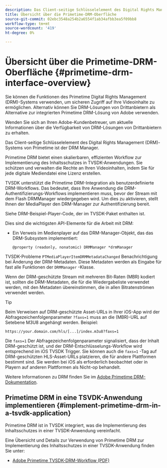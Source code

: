 ```yaml
---
description: Das Client-seitige Schlüsselelement des Digital Rights Management (DRM)-Systems von Primetime ist der DRM Manager.
title: Übersicht über die Primetime-DRM-Oberfläche
source-git-commit: 02ebc3548a254b2a6554f1ab34afbb3ea5f09bb8
workflow-type: tm+mt
source-wordcount: '419'
ht-degree: 0%

---
```


# Übersicht über die Primetime-DRM-Oberfläche {#primetime-drm-interface-overview}

Sie können die Funktionen des Primetime Digital Rights Management (DRM)-Systems verwenden, um sicheren Zugriff auf Ihre Videoinhalte zu ermöglichen. Alternativ können Sie DRM-Lösungen von Drittanbietern als Alternative zur integrierten Primetime DRM-Lösung von Adobe verwenden.

Wenden Sie sich an Ihren Adobe-Kundenbetreuer, um aktuelle Informationen über die Verfügbarkeit von DRM-Lösungen von Drittanbietern zu erhalten.

Das Client-seitige Schlüsselelement des Digital Rights Management (DRM)-Systems von Primetime ist der DRM Manager.

<!--<a id="section_4DD54E085AB345FE9BE00865E56B28DB"></a>-->

Primetime DRM bietet einen skalierbaren, effizienten Workflow zur Implementierung des Inhaltsschutzes in TVSDK-Anwendungen. Sie schützen und verwalten die Rechte an Ihren Videoinhalten, indem Sie für jede digitale Mediendatei eine Lizenz erstellen.

TVSDK unterstützt die Primetime DRM-Integration als benutzerdefinierte DRM-Workflows. Das bedeutet, dass Ihre Anwendung die DRM-Authentifizierungs-Workflows implementieren muss, bevor der Stream mit dem Flash DRMManager wiedergegeben wird. Um dies zu aktivieren, stellt Ihnen der MediaPlayer den DRM-Manager zur Authentifizierung bereit.

Siehe DRM-Beispiel-Player-Code, der im TVSDK-Paket enthalten ist.

Dies sind die wichtigsten API-Elemente für die Arbeit mit DRM:

* Ein Verweis im Medienplayer auf das DRM-Manager-Objekt, das das DRM-Subsystem implementiert:

  ```
  @property (readonly, nonatomic) DRMManager *drmManager
  ```

<!--<a id="section_F986DB1EDD6F44CD8E57419CCA0921E8"></a>-->

TVSDK-Probleme `PTMediaPlayerItemDRMMetadataChanged` Benachrichtigung bei Änderung der DRM-Metadaten. Diese Metadaten werden als Eingabe für fast alle Funktionen der `DRMManager` -Klasse.

<!--<a id="section_223DCF63BAB6438792A85352A79044CC"></a>-->

Wenn der DRM-geschützte Stream mit mehreren Bit-Raten (MBR) kodiert ist, sollten die DRM-Metadaten, die für die Wiedergabeliste verwendet werden, mit den Metadaten übereinstimmen, die in allen Bitratenströmen verwendet werden.

>[!TIP]
>
>Beim Verweisen auf DRM-geschützte Asset-URLs in Ihrer iOS-App wird der Abfragezeichenfolgenparameter `?faxs=1` muss an die (MBR)-URL auf Setebene M3U8 angehängt werden. Beispiel:
>
>```
>https://your.domain.com/hls/[...]/index.m3u8?faxs=1
>```
>
>Die `faxs=1` Der Abfragezeichenfolgenparameter signalisiert, dass der Inhalt DRM-geschützt ist, und der DRM-Entschlüsselungs-Workflow wird entsprechend im iOS TVSDK Trigger. Sie können auch die `faxs=1` -Tag auf DRM-geschützten HLS-Asset-URLs platzieren, die für andere Plattformen bestimmt sind. Sie werden bei iOS als erforderlich beobachtet oder in Playern auf anderen Plattformen als Nicht-op behandelt.

<!--<a id="section_F58941D68EB94A5EBD1C7454D2A1B17A"></a>-->

Weitere Informationen zu DRM finden Sie im [Adobe Primetime DRM-Dokumentation](https://help.adobe.com/en_US/primetime/drm).

## Primetime DRM in eine TSVDK-Anwendung implementieren {#implement-primetime-drm-in-a-tsvdk-application}

Primetime DRM ist in TVSDK integriert, was die Implementierung des Inhaltsschutzes in einer TVSDK-Anwendung vereinfacht.

Eine Übersicht und Details zur Verwendung von Primetime DRM zur Implementierung des Inhaltsschutzes in einer TVSDK-Anwendung finden Sie unter:

* [Adobe Primetime TVSDK-DRM-Workflow (PDF)](https://helpx.adobe.com/content/dam/help/en/primetime/drm/drm_tvsdk_drm_workflow.pdf)
